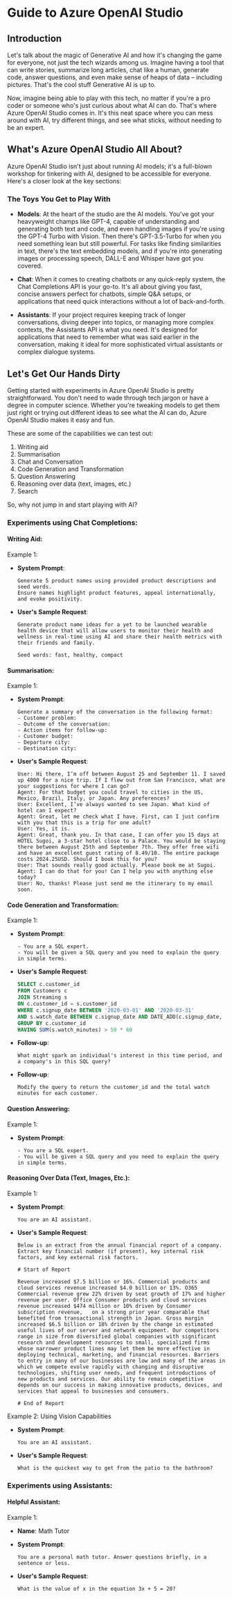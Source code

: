 # Guide to Azure OpenAI Studio

## Introduction

Let's talk about the magic of Generative AI and how it's changing the game for everyone, not just the tech wizards among us. Imagine having a tool that can write stories, summarize long articles, chat like a human, generate code, answer questions, and even make sense of heaps of data – including pictures. That's the cool stuff Generative AI is up to.

Now, imagine being able to play with this tech, no matter if you're a pro coder or someone who's just curious about what AI can do. That's where Azure OpenAI Studio comes in. It's this neat space where you can mess around with AI, try different things, and see what sticks, without needing to be an expert.

## What's Azure OpenAI Studio All About?

Azure OpenAI Studio isn't just about running AI models; it's a full-blown workshop for tinkering with AI, designed to be accessible for everyone. Here's a closer look at the key sections:

### The Toys You Get to Play With

- **Models**: At the heart of the studio are the AI models. You've got your heavyweight champs like GPT-4, capable of understanding and generating both text and code, and even handling images if you're using the GPT-4 Turbo with Vision. Then there's GPT-3.5-Turbo for when you need something lean but still powerful. For tasks like finding similarities in text, there's the text embedding models, and if you're into generating images or processing speech, DALL-E and Whisper have got you covered.

- **Chat**: When it comes to creating chatbots or any quick-reply system, the Chat Completions API is your go-to. It's all about giving you fast, concise answers perfect for chatbots, simple Q&A setups, or applications that need quick interactions without a lot of back-and-forth.

- **Assistants**:  If your project requires keeping track of longer conversations, diving deeper into topics, or managing more complex contexts, the Assistants API is what you need. It's designed for applications that need to remember what was said earlier in the conversation, making it ideal for more sophisticated virtual assistants or complex dialogue systems.

## Let's Get Our Hands Dirty

Getting started with experiments in Azure OpenAI Studio is pretty straightforward. You don't need to wade through tech jargon or have a degree in computer science. Whether you're tweaking models to get them just right or trying out different ideas to see what the AI can do, Azure OpenAI Studio makes it easy and fun. 

These are some of the capabilities we can test out:
1. Writing aid
1. Summarisation
1. Chat and Conversation
1. Code Generation and Transformation
1. Question Answering
1. Reasoning over data (text, images, etc.)
1. Search

So, why not jump in and start playing with AI? 

### Experiments using Chat Completions:

#### Writing Aid:

Example 1:

- **System Prompt**:
  
  ```plaintext
  Generate 5 product names using provided product descriptions and seed words.
  Ensure names highlight product features, appeal internationally, and evoke positivity.
  ```
  
- **User's Sample Request**:
  
  ```plaintext
  Generate product name ideas for a yet to be launched wearable health device that will allow users to monitor their health and wellness in real-time using AI and share their health metrics with their friends and family.

  Seed words: fast, healthy, compact
  ```

#### Summarisation:

Example 1:

- **System Prompt**:
  
  ```plaintext
  Generate a summary of the conversation in the following format:
  - Customer problem:
  - Outcome of the conversation:
  - Action items for follow-up:
  - Customer budget:
  - Departure city:
  - Destination city:
  ```
  
- **User's Sample Request**:
  
  ```plaintext
  User: Hi there, I’m off between August 25 and September 11. I saved up 4000 for a nice trip. If I flew out from San Francisco, what are your suggestions for where I can go?
  Agent: For that budget you could travel to cities in the US, Mexico, Brazil, Italy, or Japan. Any preferences?
  User: Excellent, I’ve always wanted to see Japan. What kind of hotel can I expect?
  Agent: Great, let me check what I have. First, can I just confirm with you that this is a trip for one adult?
  User: Yes, it is.
  Agent: Great, thank you. In that case, I can offer you 15 days at HOTEL Sugoi, a 3-star hotel close to a Palace. You would be staying there between August 25th and September 7th. They offer free wifi and have an excellent guest rating of 8.49/10. The entire package costs 2024.25USD. Should I book this for you?
  User: That sounds really good actually. Please book me at Sugoi.
  Agent: I can do that for you! Can I help you with anything else today?
  User: No, thanks! Please just send me the itinerary to my email soon.
  ```

#### Code Generation and Transformation:

Example 1:

- **System Prompt**:
  
  ```plaintext
  - You are a SQL expert.
  - You will be given a SQL query and you need to explain the query in simple terms.
  ```
  
- **User's Sample Request**:
  
  ```sql
  SELECT c.customer_id
  FROM Customers c
  JOIN Streaming s
  ON c.customer_id = s.customer_id
  WHERE c.signup_date BETWEEN '2020-03-01' AND '2020-03-31'
  AND s.watch_date BETWEEN c.signup_date AND DATE_ADD(c.signup_date, INTERVAL 30 DAY)
  GROUP BY c.customer_id
  HAVING SUM(s.watch_minutes) > 50 * 60
  ```
  
- **Follow-up**:
  
  ```plaintext
  What might spark an individual's interest in this time period, and a company's in this SQL query?
  ```
  
- **Follow-up**:
  
  ```plaintext
  Modify the query to return the customer_id and the total watch minutes for each customer.
  ```

#### Question Answering:

Example 1:

- **System Prompt**:
  
  ```plaintext
  - You are a SQL expert.
  - You will be given a SQL query and you need to explain the query in simple terms.
  ```

#### Reasoning Over Data (Text, Images, Etc.):

Example 1:

- **System Prompt**:
  
  ```plaintext
  You are an AI assistant.
  ```
  
- **User's Sample Request**:
  
  ```plaintext
  Below is an extract from the annual financial report of a company. 
  Extract key financial number (if present), key internal risk factors, and key external risk factors.

  # Start of Report

  Revenue increased $7.5 billion or 16%. Commercial products and cloud services revenue increased $4.0 billion or 13%. O365 Commercial revenue grew 22% driven by seat growth of 17% and higher revenue per user. Office Consumer products and cloud services revenue increased $474 million or 10% driven by Consumer subscription revenue,   on a strong prior year comparable that benefited from transactional strength in Japan. Gross margin increased $6.5 billion or 18% driven by the change in estimated useful lives of our server and network equipment. Our competitors range in size from diversified global companies with significant research and development resources to small, specialized firms whose narrower product lines may let them be more effective in deploying technical, marketing, and financial resources. Barriers to entry in many of our businesses are low and many of the areas in which we compete evolve rapidly with changing and disruptive technologies, shifting user needs, and frequent introductions of new products and services. Our ability to remain competitive depends on our success in making innovative products, devices, and services that appeal to businesses and consumers.

  # End of Report
  ```

Example 2: Using Vision Capabilities

- **System Prompt**:
  
  ```plaintext
  You are an AI assistant.
  ```
  
- **User's Sample Request**:
  
  ```plaintext
  What is the quickest way to get from the patio to the bathroom?
  ```

### Experiments using Assistants:

#### Helpful Assistant:

Example 1:

- **Name**: Math Tutor
- **System Prompt**:
  
  ```plaintext
  You are a personal math tutor. Answer questions briefly, in a sentence or less.
  ```
  
- **User's Sample Request**:
  
  ```plaintext
  What is the value of x in the equation 3x + 5 = 20?
  ```
